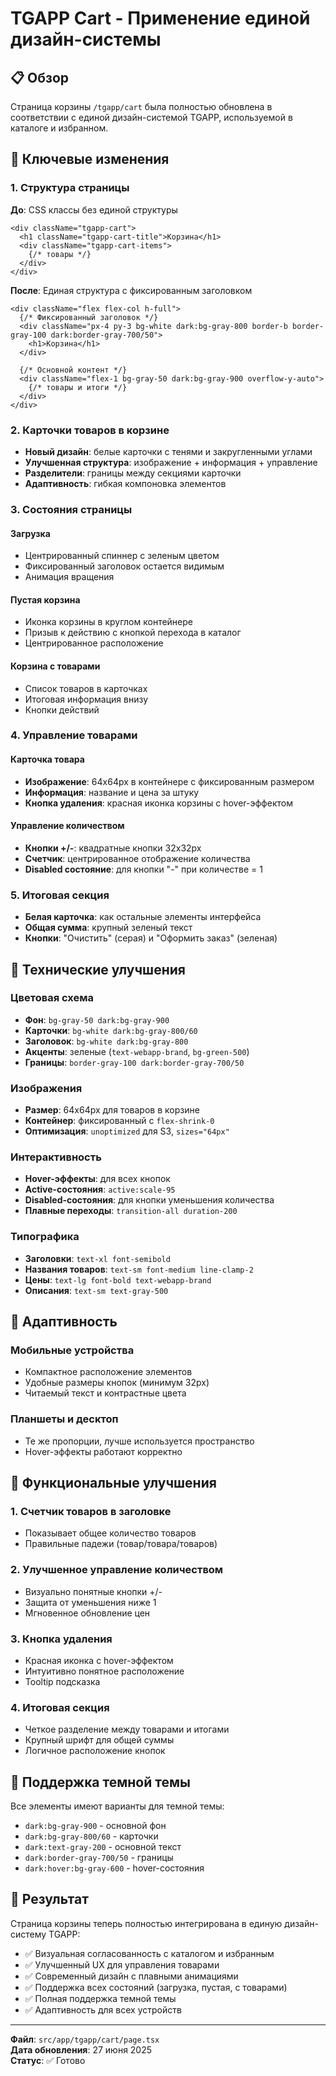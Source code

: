 # TGAPP Cart - Применение единой дизайн-системы

## 📋 Обзор

Страница корзины `/tgapp/cart` была полностью обновлена в соответствии с единой дизайн-системой TGAPP, используемой в каталоге и избранном.

## 🎨 Ключевые изменения

### 1. Структура страницы
**До**: CSS классы без единой структуры
```tsx
<div className="tgapp-cart">
  <h1 className="tgapp-cart-title">Корзина</h1>
  <div className="tgapp-cart-items">
    {/* товары */}
  </div>
</div>
```

**После**: Единая структура с фиксированным заголовком
```tsx
<div className="flex flex-col h-full">
  {/* Фиксированный заголовок */}
  <div className="px-4 py-3 bg-white dark:bg-gray-800 border-b border-gray-100 dark:border-gray-700/50">
    <h1>Корзина</h1>
  </div>
  
  {/* Основной контент */}
  <div className="flex-1 bg-gray-50 dark:bg-gray-900 overflow-y-auto">
    {/* товары и итоги */}
  </div>
</div>
```

### 2. Карточки товаров в корзине
- **Новый дизайн**: белые карточки с тенями и закругленными углами
- **Улучшенная структура**: изображение + информация + управление
- **Разделители**: границы между секциями карточки
- **Адаптивность**: гибкая компоновка элементов

### 3. Состояния страницы
#### Загрузка
- Центрированный спиннер с зеленым цветом
- Фиксированный заголовок остается видимым
- Анимация вращения

#### Пустая корзина
- Иконка корзины в круглом контейнере
- Призыв к действию с кнопкой перехода в каталог
- Центрированное расположение

#### Корзина с товарами
- Список товаров в карточках
- Итоговая информация внизу
- Кнопки действий

### 4. Управление товарами
#### Карточка товара
- **Изображение**: 64x64px в контейнере с фиксированным размером
- **Информация**: название и цена за штуку
- **Кнопка удаления**: красная иконка корзины с hover-эффектом

#### Управление количеством
- **Кнопки +/-**: квадратные кнопки 32x32px
- **Счетчик**: центрированное отображение количества
- **Disabled состояние**: для кнопки "-" при количестве = 1

### 5. Итоговая секция
- **Белая карточка**: как остальные элементы интерфейса
- **Общая сумма**: крупный зеленый текст
- **Кнопки**: "Очистить" (серая) и "Оформить заказ" (зеленая)

## 🔧 Технические улучшения

### Цветовая схема
- **Фон**: `bg-gray-50 dark:bg-gray-900`
- **Карточки**: `bg-white dark:bg-gray-800/60`
- **Заголовок**: `bg-white dark:bg-gray-800`
- **Акценты**: зеленые (`text-webapp-brand`, `bg-green-500`)
- **Границы**: `border-gray-100 dark:border-gray-700/50`

### Изображения
- **Размер**: 64x64px для товаров в корзине
- **Контейнер**: фиксированный с `flex-shrink-0`
- **Оптимизация**: `unoptimized` для S3, `sizes="64px"`

### Интерактивность
- **Hover-эффекты**: для всех кнопок
- **Active-состояния**: `active:scale-95`
- **Disabled-состояния**: для кнопки уменьшения количества
- **Плавные переходы**: `transition-all duration-200`

### Типографика
- **Заголовки**: `text-xl font-semibold`
- **Названия товаров**: `text-sm font-medium line-clamp-2`
- **Цены**: `text-lg font-bold text-webapp-brand`
- **Описания**: `text-sm text-gray-500`

## 📱 Адаптивность

### Мобильные устройства
- Компактное расположение элементов
- Удобные размеры кнопок (минимум 32px)
- Читаемый текст и контрастные цвета

### Планшеты и десктоп
- Те же пропорции, лучше используется пространство
- Hover-эффекты работают корректно

## 🎯 Функциональные улучшения

### 1. Счетчик товаров в заголовке
- Показывает общее количество товаров
- Правильные падежи (товар/товара/товаров)

### 2. Улучшенное управление количеством
- Визуально понятные кнопки +/-
- Защита от уменьшения ниже 1
- Мгновенное обновление цен

### 3. Кнопка удаления
- Красная иконка с hover-эффектом
- Интуитивно понятное расположение
- Tooltip подсказка

### 4. Итоговая секция
- Четкое разделение между товарами и итогами
- Крупный шрифт для общей суммы
- Логичное расположение кнопок

## 🌙 Поддержка темной темы

Все элементы имеют варианты для темной темы:
- `dark:bg-gray-900` - основной фон
- `dark:bg-gray-800/60` - карточки
- `dark:text-gray-200` - основной текст
- `dark:border-gray-700/50` - границы
- `dark:hover:bg-gray-600` - hover-состояния

## 🚀 Результат

Страница корзины теперь полностью интегрирована в единую дизайн-систему TGAPP:
- ✅ Визуальная согласованность с каталогом и избранным
- ✅ Улучшенный UX для управления товарами
- ✅ Современный дизайн с плавными анимациями
- ✅ Поддержка всех состояний (загрузка, пустая, с товарами)
- ✅ Полная поддержка темной темы
- ✅ Адаптивность для всех устройств

---

**Файл**: `src/app/tgapp/cart/page.tsx`  
**Дата обновления**: 27 июня 2025  
**Статус**: ✅ Готово 